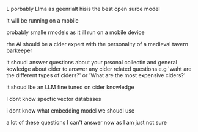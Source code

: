 L porbably Llma as geenrlalt hisis the best open surce model   

it will be running on a mobile

probably smalle rmodels as it ill run on a mobile device

rhe AI should be a cider expert with the personality of a medieval tavern barkeeper

it shoudl answer questions about your prsonal collectin and general kowledge about cider to answer any cider related questions e.g 'waht are the different types of ciders?' or 'What are the most expensive ciders?'

it shoud lbe an LLM fine tuned on cider knowledge

I dont know specfic vector databases

i dont know what embedding model we shoudl use

a lot of these questions I can't answer now as I am just not sure